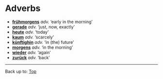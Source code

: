 # Adverbs

- **[frühmorgens](f/fr/fruehmorgens.md)** *adv.* ‘early in the morning’
- **[gerade](g/ge/gerade.md)** *adv.* ‘just, now, exactly’
- **[heute](h/he/heute.md)** *adv.* ‘today’
- **[kaum](k/ka/kaum.md)** *adv.* ‘scarcely’
- **[künftighin](k/kue/kuenftighin.md)** *adv.* ‘in (the) future’
- **[morgens](m/mo/morgens.md)** *adv.* ‘in the morning’
- **[wieder](w/wi/wieder.md)** *adv.* ‘again’
- **[zurück](z/zu/zurueck.md)** *adv.* ‘back’

----

Back up to: [Top](../index.md)
